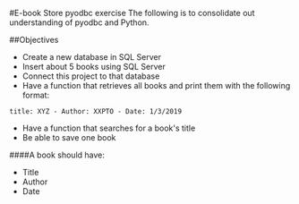 #E-book Store pyodbc exercise 
The following is to consolidate out understanding of pyodbc and Python.

##Objectives 
- Create a new database in SQL Server 
- Insert about 5 books using SQL Server
- Connect this project to that database 
- Have a function that retrieves all books and print them with the following format:
```
title: XYZ - Author: XXPTO - Date: 1/3/2019
```
- Have a function that searches for a book's title
- Be able to save one book 

####A book should have:
- Title 
- Author 
- Date 